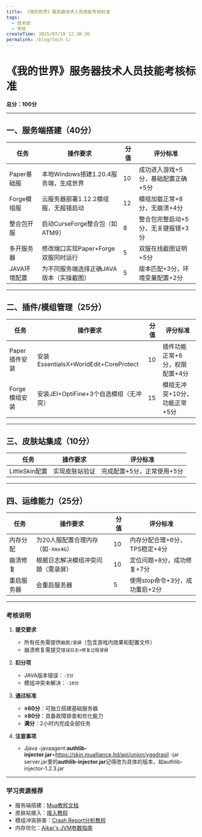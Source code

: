 ```yaml
---
title: 《我的世界》服务器技术人员技能考核标准
tags:
  - 技术部
  - 考核
createTime: 2025/07/10 12:30:30
permalink: /blog/tech-1/
---
```


# 《我的世界》服务器技术人员技能考核标准  
**总分：100分**  

---

## 一、服务端搭建（40分）  

| 任务          | 操作要求                          | 分值 | 评分标准                  |  
|---------------|-----------------------------------|------|---------------------------|  
| Paper基础服   | 本地Windows搭建1.20.4服务端，生成世界 | 10  | 成功进入游戏+5分，基础配置正确+5分 |  
| Forge模组服   | 云服务器部署1.12.2模组服，无报错启动 | 12  | 模组加载正常+8分，无崩溃+4分 |  
| 整合包开服    | 启动CurseForge整合包（如ATM9）     | 8   | 整合包完整启动+5分，无关键报错+3分 |  
| 多开服务器    | 修改端口实现Paper+Forge双服同时运行 | 5   | 双服在线截图证明+5分 |  
| JAVA环境配置  | 为不同服务端选择正确JAVA版本（实操截图） | 5 | 版本匹配+3分，环境变量配置+2分 |  

---

## 二、插件/模组管理（25分）  

| 任务          | 操作要求                          | 分值 | 评分标准                  |  
|---------------|-----------------------------------|------|---------------------------|  
| Paper插件安装 | 安装EssentialsX+WorldEdit+CoreProtect | 10 | 插件功能正常+6分，权限配置+4分 |  
| Forge模组安装 | 安装JEI+OptiFine+3个自选模组（无冲突） | 15 | 模组无冲突+10分，功能正常+5分 |  

---

## 三、皮肤站集成（10分）  

| 任务          | 操作要求                          | 评分标准                  |  
|---------------|-----------------------------------|---------------------------|  
| LittleSkin配置 | 实现皮肤站验证    | 完成配置+5分，正常使用+5分 |  

---

## 四、运维能力（25分）  

| 任务          | 操作要求                          | 分值 | 评分标准                  |  
|---------------|-----------------------------------|------|---------------------------|  
| 内存分配      | 为20人服配置合理内存（如`-Xmx4G`） | 10  | 内存分配合理+6分，TPS稳定+4分 |  
| 崩溃修复      | 根据日志解决模组冲突问题（需录屏）  | 10  | 定位问题+8分，成功修复+7分 |  
| 重启服务器      | 会重启服务器  | 5  | 使用stop命令+3分，成功重启+2分 |  

---

### 考核说明  

1. **提交要求**  
   - 所有任务需提供`截图/录屏`（包含游戏内效果和配置文件）  
   - 崩溃修复需提交`错误日志+修复过程录屏`  

2. **扣分项**  
   - JAVA版本错误：`-3分`  
   - 模组冲突未解决：`-10分`  

3. **通过标准**  
   - **≥60分**：可独立搭建基础服务器  
   - **≥80分**：具备故障排查和优化能力  
   - **满分**：2小时内完成全部任务  

4. **注意事项** 
   - Jjava -javaagent:**authlib-injector.jar**=https://skin.mualliance.ltd/api/union/yggdrasil -jar server.jar里的**authlib-injector.jar**记得改为具体的版本，如authlib-injector-1.2.3.jar


---

### 学习资源推荐  

- 服务端搭建：[Mua教程文档](https://docs.mualliance.cn/zh/dev/server/base)  
- 皮肤站接入：[接入教程](https://docs.mualliance.cn/zh/dev/server/advance)
- 模组冲突排查：[Crash Report分析教程](https://minecraft.fandom.com/wiki/Crash)  
- 内存优化：[Aikar's JVM参数指南](https://aikar.co/2018/07/02/tuning-the-jvm-g1gc-garbage-collector-flags-for-minecraft/)  
